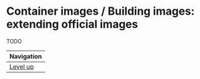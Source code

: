 # Container images / Building images: extending official images #

TODO

| Navigation               |
| ------------------------ |
| [Level up](../README.md) |
